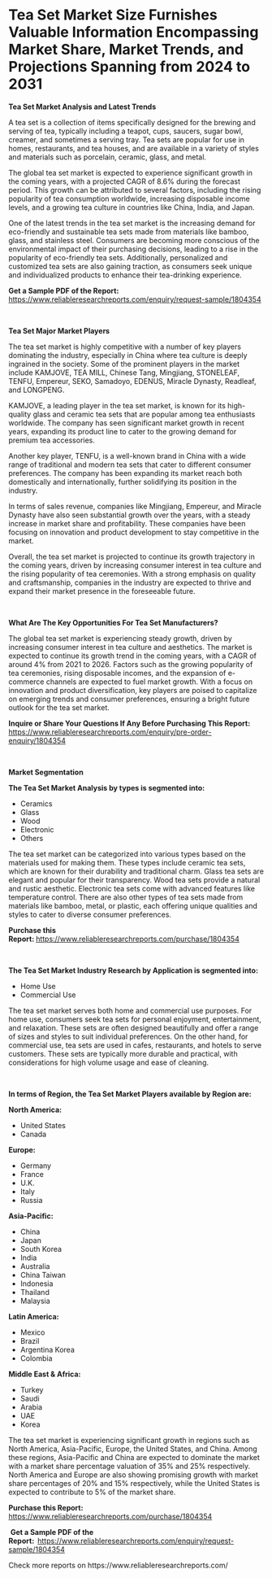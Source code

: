 <p><h1>Tea Set Market Size Furnishes Valuable Information Encompassing Market Share, Market Trends, and Projections Spanning from 2024 to 2031</h1></p><p><strong>Tea Set Market Analysis and Latest Trends</strong></p>
<p><p>A tea set is a collection of items specifically designed for the brewing and serving of tea, typically including a teapot, cups, saucers, sugar bowl, creamer, and sometimes a serving tray. Tea sets are popular for use in homes, restaurants, and tea houses, and are available in a variety of styles and materials such as porcelain, ceramic, glass, and metal.</p><p>The global tea set market is expected to experience significant growth in the coming years, with a projected CAGR of 8.6% during the forecast period. This growth can be attributed to several factors, including the rising popularity of tea consumption worldwide, increasing disposable income levels, and a growing tea culture in countries like China, India, and Japan.</p><p>One of the latest trends in the tea set market is the increasing demand for eco-friendly and sustainable tea sets made from materials like bamboo, glass, and stainless steel. Consumers are becoming more conscious of the environmental impact of their purchasing decisions, leading to a rise in the popularity of eco-friendly tea sets. Additionally, personalized and customized tea sets are also gaining traction, as consumers seek unique and individualized products to enhance their tea-drinking experience.</p></p>
<p><strong>Get a Sample PDF of the Report:&nbsp;</strong> <a href="https://www.reliableresearchreports.com/enquiry/request-sample/1804354">https://www.reliableresearchreports.com/enquiry/request-sample/1804354</a></p>
<p>&nbsp;</p>
<p><strong>Tea Set Major Market Players</strong></p>
<p><p>The tea set market is highly competitive with a number of key players dominating the industry, especially in China where tea culture is deeply ingrained in the society. Some of the prominent players in the market include KAMJOVE, TEA MILL, Chinese Tang, Mingjiang, STONELEAF, TENFU, Empereur, SEKO, Samadoyo, EDENUS, Miracle Dynasty, Readleaf, and LONGPENG.</p><p>KAMJOVE, a leading player in the tea set market, is known for its high-quality glass and ceramic tea sets that are popular among tea enthusiasts worldwide. The company has seen significant market growth in recent years, expanding its product line to cater to the growing demand for premium tea accessories.</p><p>Another key player, TENFU, is a well-known brand in China with a wide range of traditional and modern tea sets that cater to different consumer preferences. The company has been expanding its market reach both domestically and internationally, further solidifying its position in the industry.</p><p>In terms of sales revenue, companies like Mingjiang, Empereur, and Miracle Dynasty have also seen substantial growth over the years, with a steady increase in market share and profitability. These companies have been focusing on innovation and product development to stay competitive in the market.</p><p>Overall, the tea set market is projected to continue its growth trajectory in the coming years, driven by increasing consumer interest in tea culture and the rising popularity of tea ceremonies. With a strong emphasis on quality and craftsmanship, companies in the industry are expected to thrive and expand their market presence in the foreseeable future.</p></p>
<p>&nbsp;</p>
<p><strong>What Are The Key Opportunities For Tea Set Manufacturers?</strong></p>
<p><p>The global tea set market is experiencing steady growth, driven by increasing consumer interest in tea culture and aesthetics. The market is expected to continue its growth trend in the coming years, with a CAGR of around 4% from 2021 to 2026. Factors such as the growing popularity of tea ceremonies, rising disposable incomes, and the expansion of e-commerce channels are expected to fuel market growth. With a focus on innovation and product diversification, key players are poised to capitalize on emerging trends and consumer preferences, ensuring a bright future outlook for the tea set market.</p></p>
<p><strong>Inquire or Share Your Questions If Any Before Purchasing This Report:</strong> <a href="https://www.reliableresearchreports.com/enquiry/pre-order-enquiry/1804354">https://www.reliableresearchreports.com/enquiry/pre-order-enquiry/1804354</a></p>
<p>&nbsp;</p>
<p><strong>Market Segmentation</strong></p>
<p><strong>The Tea Set Market Analysis by types is segmented into:</strong></p>
<p><ul><li>Ceramics</li><li>Glass</li><li>Wood</li><li>Electronic</li><li>Others</li></ul></p>
<p><p>The tea set market can be categorized into various types based on the materials used for making them. These types include ceramic tea sets, which are known for their durability and traditional charm. Glass tea sets are elegant and popular for their transparency. Wood tea sets provide a natural and rustic aesthetic. Electronic tea sets come with advanced features like temperature control. There are also other types of tea sets made from materials like bamboo, metal, or plastic, each offering unique qualities and styles to cater to diverse consumer preferences.</p></p>
<p><strong>Purchase this Report:&nbsp;</strong><a href="https://www.reliableresearchreports.com/purchase/1804354">https://www.reliableresearchreports.com/purchase/1804354</a></p>
<p>&nbsp;</p>
<p><strong>The Tea Set Market Industry Research by Application is segmented into:</strong></p>
<p><ul><li>Home Use</li><li>Commercial Use</li></ul></p>
<p><p>The tea set market serves both home and commercial use purposes. For home use, consumers seek tea sets for personal enjoyment, entertainment, and relaxation. These sets are often designed beautifully and offer a range of sizes and styles to suit individual preferences. On the other hand, for commercial use, tea sets are used in cafes, restaurants, and hotels to serve customers. These sets are typically more durable and practical, with considerations for high volume usage and ease of cleaning.</p></p>
<p>&nbsp;</p>
<p><strong>In terms of Region, the Tea Set Market Players available by Region are:</strong></p>
<p>
    <p> <strong> North America: </strong>
        <ul>
            <li>United States</li>
            <li>Canada</li>
        </ul>
        </p> 
    <p> <strong> Europe: </strong>
        <ul>
            <li>Germany</li>
            <li>France</li>
            <li>U.K.</li>
            <li>Italy</li>
            <li>Russia</li>
        </ul>
        </p> 
    <p> <strong> Asia-Pacific: </strong>
        <ul>
            <li>China</li>
            <li>Japan</li>
            <li>South Korea</li>
            <li>India</li>
            <li>Australia</li>
            <li>China Taiwan</li>
            <li>Indonesia</li>
            <li>Thailand</li>
            <li>Malaysia</li>
        </ul>
        </p> 
    <p> <strong> Latin America: </strong>
        <ul>
            <li>Mexico</li>
            <li>Brazil</li>
            <li>Argentina Korea</li>
            <li>Colombia</li>
        </ul>
        </p> 
    <p> <strong> Middle East & Africa: </strong>
        <ul>
            <li>Turkey</li>
            <li>Saudi</li>
            <li>Arabia</li>
            <li>UAE</li>
            <li>Korea</li>
        </ul>
    </p>
    </p>
<p><p>The tea set market is experiencing significant growth in regions such as North America, Asia-Pacific, Europe, the United States, and China. Among these regions, Asia-Pacific and China are expected to dominate the market with a market share percentage valuation of 35% and 25% respectively. North America and Europe are also showing promising growth with market share percentages of 20% and 15% respectively, while the United States is expected to contribute to 5% of the market share.</p></p>
<p><strong>Purchase this Report: </strong><a href="https://www.reliableresearchreports.com/purchase/1804354">https://www.reliableresearchreports.com/purchase/1804354</a></p>
<p>&nbsp;<strong>Get a Sample PDF of the Report:&nbsp;&nbsp;</strong><a href="https://www.reliableresearchreports.com/enquiry/request-sample/1804354">https://www.reliableresearchreports.com/enquiry/request-sample/1804354</a></p>
<p><strong></strong></p>
<p>Check more reports on https://www.reliableresearchreports.com/</p>
